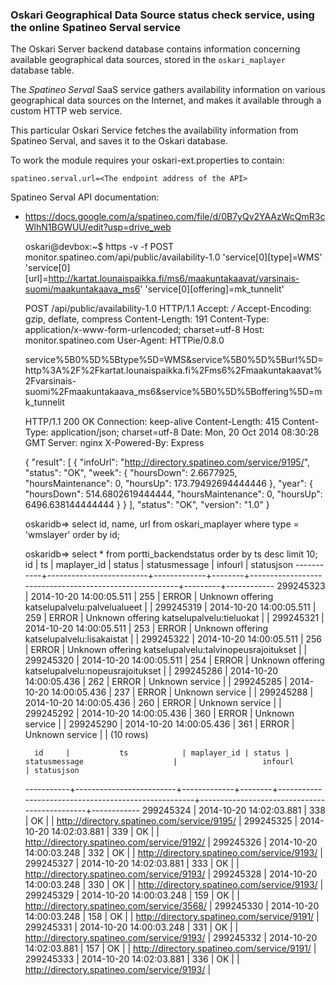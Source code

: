### Oskari Geographical Data Source status check service, using the online Spatineo Serval service

The Oskari Server backend database contains information concerning available geographical data sources,
stored in the ``oskari_maplayer`` database table.

The *Spatineo Serval* SaaS service gathers availability information on various geographical data sources
on the Internet, and makes it available through a custom HTTP web service.

This particular Oskari Service fetches the availability information from Spatineo Serval, and saves it
to the Oskari database.

To work the module requires your oskari-ext.properties to contain:

    spatineo.serval.url=<The endpoint address of the API>

Spatineo Serval API documentation:

* https://docs.google.com/a/spatineo.com/file/d/0B7yQv2YAAzWcQmR3cWlhN1BGWUU/edit?usp=drive_web


    oskari@devbox:~$ https -v -f POST monitor.spatineo.com/api/public/availability-1.0 'service[0][type]=WMS' 'service[0][url]=http://kartat.lounaispaikka.fi/ms6/maakuntakaavat/varsinais-suomi/maakuntakaava_ms6' 'service[0][offering]=mk_tunnelit'

    POST /api/public/availability-1.0 HTTP/1.1
    Accept: */*
    Accept-Encoding: gzip, deflate, compress
    Content-Length: 191
    Content-Type: application/x-www-form-urlencoded; charset=utf-8
    Host: monitor.spatineo.com
    User-Agent: HTTPie/0.8.0

    service%5B0%5D%5Btype%5D=WMS&service%5B0%5D%5Burl%5D=http%3A%2F%2Fkartat.lounaispaikka.fi%2Fms6%2Fmaakuntakaavat%2Fvarsinais-suomi%2Fmaakuntakaava_ms6&service%5B0%5D%5Boffering%5D=mk_tunnelit

    HTTP/1.1 200 OK
    Connection: keep-alive
    Content-Length: 415
    Content-Type: application/json; charset=utf-8
    Date: Mon, 20 Oct 2014 08:30:28 GMT
    Server: nginx
    X-Powered-By: Express

    {
        "result": [
            {
                "infoUrl": "http://directory.spatineo.com/service/9195/",
                "status": "OK",
                "week": {
                    "hoursDown": 2.6677925,
                    "hoursMaintenance": 0,
                    "hoursUp": 173.79492694444446
                },
                "year": {
                    "hoursDown": 514.6802619444444,
                    "hoursMaintenance": 0,
                    "hoursUp": 6496.638144444444
                }
            }
        ],
        "status": "OK",
        "version": "1.0"
    }


    oskaridb=> select id, name, url from oskari_maplayer where type = 'wmslayer' order by id;

    oskaridb=> select * from portti_backendstatus order by ts desc limit 10;
        id     |           ts            | maplayer_id | status |                     statusmessage                      | infourl | statusjson
    -----------+-------------------------+-------------+--------+--------------------------------------------------------+---------+------------
     299245323 | 2014-10-20 14:00:05.511 | 255         | ERROR  | Unknown offering katselupalvelu:palvelualueet          |         |
     299245319 | 2014-10-20 14:00:05.511 | 259         | ERROR  | Unknown offering katselupalvelu:tieluokat              |         |
     299245321 | 2014-10-20 14:00:05.511 | 253         | ERROR  | Unknown offering katselupalvelu:lisakaistat            |         |
     299245322 | 2014-10-20 14:00:05.511 | 256         | ERROR  | Unknown offering katselupalvelu:talvinopeusrajoitukset |         |
     299245320 | 2014-10-20 14:00:05.511 | 254         | ERROR  | Unknown offering katselupalvelu:nopeusrajoitukset      |         |
     299245286 | 2014-10-20 14:00:05.436 | 262         | ERROR  | Unknown service                                        |         |
     299245285 | 2014-10-20 14:00:05.436 | 237         | ERROR  | Unknown service                                        |         |
     299245288 | 2014-10-20 14:00:05.436 | 260         | ERROR  | Unknown service                                        |         |
     299245292 | 2014-10-20 14:00:05.436 | 360         | ERROR  | Unknown service                                        |         |
     299245290 | 2014-10-20 14:00:05.436 | 361         | ERROR  | Unknown service                                        |         |
    (10 rows)

        id     |           ts            | maplayer_id | status |                    statusmessage                    |                   infourl                    | statusjson
    -----------+-------------------------+-------------+--------+-----------------------------------------------------+----------------------------------------------+------------
     299245324 | 2014-10-20 14:02:03.881 | 338         | OK     |                                                     | http://directory.spatineo.com/service/9195/  |
     299245325 | 2014-10-20 14:02:03.881 | 339         | OK     |                                                     | http://directory.spatineo.com/service/9192/  |
     299245326 | 2014-10-20 14:00:03.248 | 332         | OK     |                                                     | http://directory.spatineo.com/service/9193/  |
     299245327 | 2014-10-20 14:02:03.881 | 333         | OK     |                                                     | http://directory.spatineo.com/service/9193/  |
     299245328 | 2014-10-20 14:00:03.248 | 330         | OK     |                                                     | http://directory.spatineo.com/service/9193/  |
     299245329 | 2014-10-20 14:00:03.248 | 159         | OK     |                                                     | http://directory.spatineo.com/service/3568/  |
     299245330 | 2014-10-20 14:00:03.248 | 158         | OK     |                                                     | http://directory.spatineo.com/service/9191/  |
     299245331 | 2014-10-20 14:00:03.248 | 331         | OK     |                                                     | http://directory.spatineo.com/service/9193/  |
     299245332 | 2014-10-20 14:02:03.881 | 157         | OK     |                                                     | http://directory.spatineo.com/service/9191/  |
     299245333 | 2014-10-20 14:02:03.881 | 336         | OK     |                                                     | http://directory.spatineo.com/service/9193/  |
